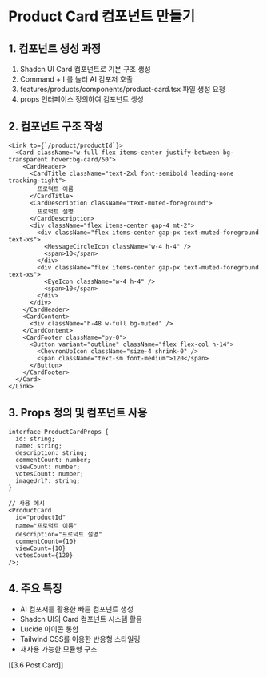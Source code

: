 # Product Card 컴포넌트 만들기

## 1. 컴포넌트 생성 과정

1. Shadcn UI Card 컴포넌트로 기본 구조 생성
2. Command + I 를 눌러 AI 컴포저 호출
3. features/products/components/product-card.tsx 파일 생성 요청
4. props 인터페이스 정의하여 컴포넌트 생성

## 2. 컴포넌트 구조 작성

```tsx
<Link to={`/product/productId`}>
  <Card className="w-full flex items-center justify-between bg-transparent hover:bg-card/50">
    <CardHeader>
      <CardTitle className="text-2xl font-semibold leading-none tracking-tight">
        프로덕트 이름
      </CardTitle>
      <CardDescription className="text-muted-foreground">
        프로덕트 설명
      </CardDescription>
      <div className="flex items-center gap-4 mt-2">
        <div className="flex items-center gap-px text-muted-foreground text-xs">
          <MessageCircleIcon className="w-4 h-4" />
          <span>10</span>
        </div>
        <div className="flex items-center gap-px text-muted-foreground text-xs">
          <EyeIcon className="w-4 h-4" />
          <span>10</span>
        </div>
      </div>
    </CardHeader>
    <CardContent>
      <div className="h-48 w-full bg-muted" />
    </CardContent>
    <CardFooter className="py-0">
      <Button variant="outline" className="flex flex-col h-14">
        <ChevronUpIcon className="size-4 shrink-0" />
        <span className="text-sm font-medium">120</span>
      </Button>
    </CardFooter>
  </Card>
</Link>
```

## 3. Props 정의 및 컴포넌트 사용

```tsx
interface ProductCardProps {
  id: string;
  name: string;
  description: string;
  commentCount: number;
  viewCount: number;
  votesCount: number;
  imageUrl?: string;
}

// 사용 예시
<ProductCard
  id="productId"
  name="프로덕트 이름"
  description="프로덕트 설명"
  commentCount={10}
  viewCount={10}
  votesCount={120}
/>;
```

## 4. 주요 특징

- AI 컴포저를 활용한 빠른 컴포넌트 생성
- Shadcn UI의 Card 컴포넌트 시스템 활용
- Lucide 아이콘 통합
- Tailwind CSS를 이용한 반응형 스타일링
- 재사용 가능한 모듈형 구조

[[3.6 Post Card]]
